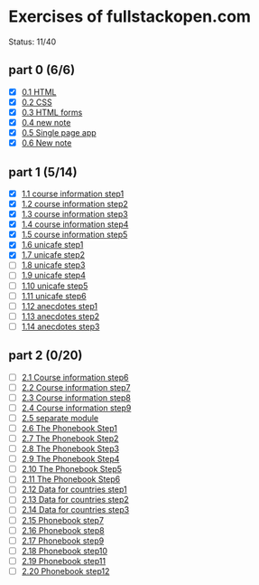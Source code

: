 # Exercises of fullstackopen.com

Status: 11/40

## part 0 (6/6)

- [x] [0.1 HTML](./part0/0.1.md)
- [x] [0.2 CSS](./part0/0.2.md)
- [x] [0.3 HTML forms](./part0/0.3.md)
- [x] [0.4 new note](./part0/0.4.md)
- [x] [0.5 Single page app](./part0/0.5.md)
- [x] [0.6 New note](./part0/0.6.md)

## part 1 (5/14)

- [x] [1.1 course information step1](./part1/1.1.md)
- [x] [1.2 course information step2](./part1/1.2.md)
- [x] [1.3 course information step3](./part1/1.3.md)
- [x] [1.4 course information step4](./part1/1.4.md)
- [x] [1.5 course information step5](./part1/1.5.md)
- [x] [1.6 unicafe step1](./part1/1.6.md)
- [x] [1.7 unicafe step2](./part1/1.7.md)
- [ ] [1.8 unicafe step3](./part1/1.8.md)
- [ ] [1.9 unicafe step4](./part1/1.9.md)
- [ ] [1.10 unicafe step5](./part1/1.10.md)
- [ ] [1.11 unicafe step6](./part1/1.11.md)
- [ ] [1.12 anecdotes step1](./part1/1.12.md)
- [ ] [1.13 anecdotes step2](./part1/1.13.md)
- [ ] [1.14 anecdotes step3](./part1/1.14.md)

## part 2 (0/20)

- [ ] [2.1 Course information step6](./part1/2.1.md)
- [ ] [2.2 Course information step7](./part1/2.2.md)
- [ ] [2.3 Course information step8](./part1/2.3.md)
- [ ] [2.4 Course information step9](./part1/2.4.md)
- [ ] [2.5 separate module](./part1/2.5.md)
- [ ] [2.6 The Phonebook Step1](./part1/2.6.md)
- [ ] [2.7 The Phonebook Step2](./part1/2.7.md)
- [ ] [2.8 The Phonebook Step3](./part1/2.8.md)
- [ ] [2.9 The Phonebook Step4](./part1/2.9.md)
- [ ] [2.10 The Phonebook Step5](./part1/2.10.md)
- [ ] [2.11 The Phonebook Step6](./part1/2.11md)
- [ ] [2.12 Data for countries step1](./part1/2.12.md)
- [ ] [2.13 Data for countries step2](./part1/2.13.md)
- [ ] [2.14 Data for countries step3](./part1/2.14.md)
- [ ] [2.15 Phonebook step7](./part1/2.15.md)
- [ ] [2.16 Phonebook step8](./part1/2.16.md)
- [ ] [2.17 Phonebook step9](./part1/2.17.md)
- [ ] [2.18 Phonebook step10](./part1/2.18.md)
- [ ] [2.19 Phonebook step11](./part1/2.19.md)
- [ ] [2.20 Phonebook step12](./part1/2.20.md)